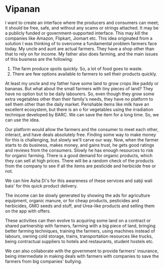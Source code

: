 # Vipanan
I want to create an interface where the producers and consumers can meet; it should be free, safe, and without any scams or strings attached. It may be a publicly funded or government-supported interface.
This may kill the companies like Amazon, Flipkart, Jiomart etc.
This idea originated from a solution I was thinking of to overcome a fundamental problem farmers face today. My uncle and aunt are actual farmers. They have a shop other than that to rely on for income. My father also does farming, and the main issues of this business are the following:
1. The farm produce spoils quickly. So, a lot of food goes to waste.
2. There are few options available to farmers to sell their products quickly.

At least my uncle and my father have some land to grow crops like paddy or bananas. But what about the small farmers with tiny pieces of land? They have no option but to be daily labourers. So, even though they grow some extra vegetables other than their family's needs, they have no platform to sell them other than the daily market. Perishable items like milk have an excellent ecosystem, but there is an o for vegetables using the irradiation technique developed by BARC. We can save the item for a long time. So, we can use the idea.

Our platform would allow the farmers and the consumer to meet each other, interact, and have deals absolutely free. Finding some way to make money for this is challenging, but slowly we'll carve our way.
Now, when the farmer starts to do business, makes money, and gains trust, he gets good ratings and reviews from the consumers.
Slowly he has enough resources to risk for organic farming. There is a good demand for organic products, which they can sell at high prices. There will be a random check of the products from the company to see if all the items are pesticide and herbicide free or not.

We can hire Asha Di's for this awareness of these services and sabji wali bais' for this quick product delivery.

The income can be slowly generated by showing the ads for agriculture equipment, organic manure, or for cheap products, pesticides and herbicides, GMO seeds and stuff, and Urea-like products and selling them on the app with offers.

These activities can then evolve to acquiring some land on a contract or shared partnership with farmers, farming with a big piece of land, bringing better farming techniques, training the farmers, using machines instead of labours, owning cold storage, trains, transportation resources like trucks, being contractual suppliers to hotels and restaurants, student hostels etc.

We can also collaborate with the government to provide farmers' insurance, being intermediate in making deals with farmers with companies to save the farmers from big companies' bullying.
